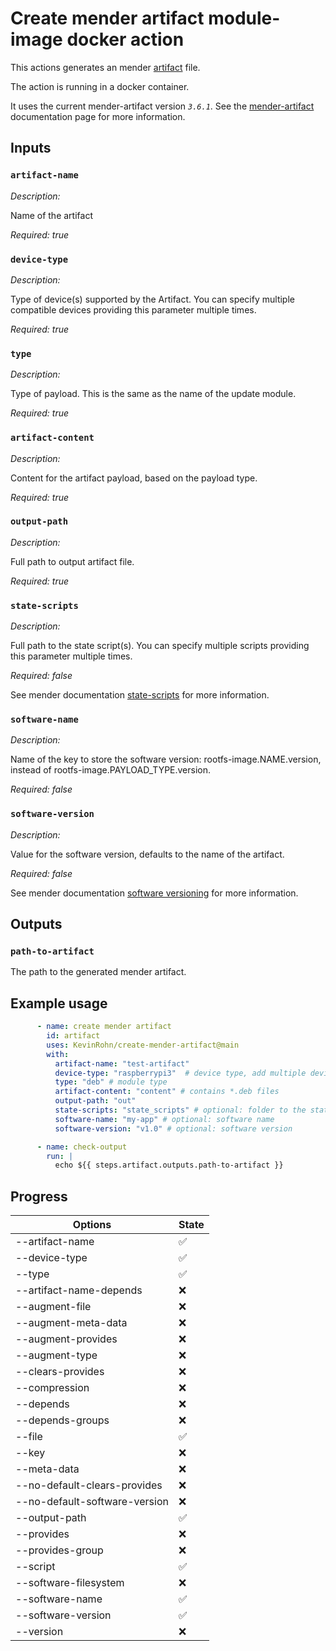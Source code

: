 # Create mender artifact module-image docker action

This actions generates an mender [artifact](https://docs.mender.io/3.1/artifact-creation) file.

The action is running in a docker container.

It uses the current mender-artifact version _`3.6.1`_. 
See the [mender-artifact](https://docs.mender.io/3.1/artifact-creation/state-scripts) documentation page for more information.


## Inputs

### `artifact-name`

_Description:_

Name of the artifact

_Required:_ *true*

### `device-type`

_Description:_

Type of device(s) supported by the Artifact. You can specify multiple compatible devices providing this parameter multiple times.

_Required:_ *true*

### `type`

_Description:_

Type of payload. This is the same as the name of the update module.

_Required:_ *true*

### `artifact-content`

_Description:_

Content for the artifact payload, based on the payload type.

_Required:_ *true*

### `output-path`

_Description:_

Full path to output artifact file.

_Required:_ *true*

### `state-scripts`

_Description:_

Full path to the state script(s). You can specify multiple scripts providing this parameter multiple times.

_Required:_ *false*


See mender documentation [state-scripts](https://docs.mender.io/artifact-creation/state-scripts) for more information.

### `software-name`

_Description:_

Name of the key to store the software version: rootfs-image.NAME.version, instead of rootfs-image.PAYLOAD_TYPE.version.

_Required:_ *false*

### `software-version`

_Description:_

Value for the software version, defaults to the name of the artifact.

_Required:_ *false*


See mender documentation [software versioning](https://docs.mender.io/artifact-creation/software-versioning) for more information.

## Outputs

### `path-to-artifact`

The path to the generated mender artifact.

## Example usage

```yaml
      - name: create mender artifact
        id: artifact
        uses: KevinRohn/create-mender-artifact@main
        with: 
          artifact-name: "test-artifact" 
          device-type: "raspberrypi3"  # device type, add multiple device types with comma separator (e.g.: "raspberrypi3,mydevice" )
          type: "deb" # module type
          artifact-content: "content" # contains *.deb files
          output-path: "out"
          state-scripts: "state_scripts" # optional: folder to the state scripts
          software-name: "my-app" # optional: software name
          software-version: "v1.0" # optional: software version

      - name: check-output
        run: |
          echo ${{ steps.artifact.outputs.path-to-artifact }}
```


## Progress

| Options                       | State              |
| ----------------------------- | ------------------ |
| --artifact-name               | :white_check_mark: |
| --device-type                 | :white_check_mark: |
| --type                        | :white_check_mark: |
| --artifact-name-depends       | :x:                |
| --augment-file                | :x:                |
| --augment-meta-data           | :x:                |
| --augment-provides            | :x:                |
| --augment-type                | :x:                |
| --clears-provides             | :x:                |
| --compression                 | :x:                |
| --depends                     | :x:                |
| --depends-groups              | :x:                |
| --file                        | :white_check_mark: |
| --key                         | :x:                |
| --meta-data                   | :x:                |
| --no-default-clears-provides  | :x:                |
| --no-default-software-version | :x:                |
| --output-path                 | :white_check_mark: |
| --provides                    | :x:                |
| --provides-group              | :x:                |
| --script                      | :white_check_mark: |
| --software-filesystem         | :x:                |
| --software-name               | :white_check_mark: |
| --software-version            | :white_check_mark: |
| --version                     | :x:                |